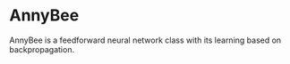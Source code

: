 # AnnyBee

AnnyBee is a feedforward neural network class with its learning based on backpropagation.
